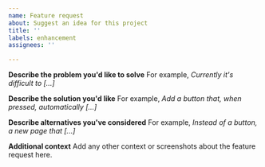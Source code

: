 ```yaml
---
name: Feature request
about: Suggest an idea for this project
title: ''
labels: enhancement
assignees: ''

---
```


**Describe the problem you'd like to solve**
For example, _Currently it's difficult to [...]_

**Describe the solution you'd like**
For example, _Add a button that, when pressed, automatically [...]_

**Describe alternatives you've considered**
For example, _Instead of a button, a new page that [...]_

**Additional context**
Add any other context or screenshots about the feature request here.
